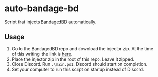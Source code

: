 # auto-bandage-bd
Script that injects [BandagedBD](https://github.com/rauenzi/BetterDiscordApp) automatically.

## Usage
1. Go to the BandagedBD repo and download the injector zip. At the time of this writing, the link is [here](https://github.com/rauenzi/BetterDiscordApp/archive/injector.zip).
2. Place the injector zip in the root of this repo. Leave it zipped.
3. Close Discord. Run `.\main.ps1`. Discord should start on completion.
4. Set your computer to run this script on startup instead of Discord.
